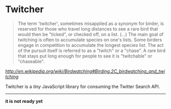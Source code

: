 # Twitcher

>The term 'twitcher', sometimes misapplied as a synonym for birder, is reserved for those who travel long distances to see a rare bird that would then be "ticked", or checked off, on a list. (...) The main goal of twitching is often to accumulate species on one's lists. Some birders engage in competition to accumulate the longest species list. The act of the pursuit itself is referred to as a "twitch" or a "chase". A rare bird that stays put long enough for people to see it is "twitchable" or "chaseable".

_http://en.wikipedia.org/wiki/Birdwatching#Birding.2C_birdwatching_and_twitching_

Twitcher is a _tiny_ JavaScript library for consuming the Twitter Search API.

---

**it is not ready yet**